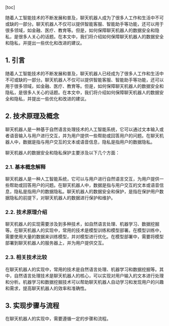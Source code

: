 
[toc]                    
                
                
随着人工智能技术的不断发展和普及，聊天机器人成为了很多人工作和生活中不可或缺的一部分。聊天机器人不仅可以提供智能客服、智能助手等功能，还可以用于很多领域，如金融、医疗、教育等。但是，如何保障聊天机器人的数据安全和隐私，是很多人关心的话题。在本文中，我们将介绍如何保障聊天机器人的数据安全和隐私，并提出一些优化和改进的建议。

## 1. 引言

随着人工智能技术的不断发展和普及，聊天机器人已经成为了很多人工作和生活中不可或缺的一部分。聊天机器人不仅可以提供智能客服、智能助手等功能，还可以用于很多领域，如金融、医疗、教育等。但是，如何保障聊天机器人的数据安全和隐私，是很多人关心的话题。在本文中，我们将介绍如何保障聊天机器人的数据安全和隐私，并提出一些优化和改进的建议。

## 2. 技术原理及概念

聊天机器人是一种基于自然语言处理技术的人工智能系统，它可以通过文本输入或者语音输入与用户进行交互，并为用户提供一些帮助或回答用户的问题。在聊天机器人中，数据是指与用户交互的文本或语音信息，隐私是指用户的数据隐私。

聊天机器人的数据安全和隐私保护主要涉及以下几个方面：

### 2.1. 基本概念解释

聊天机器人是一种人工智能系统，它可以与用户进行自然语言交互，为用户提供一些帮助或回答用户的问题。在聊天机器人中，数据是指与用户交互的文本或语音信息，隐私是指用户的数据隐私。聊天机器人的数据安全和保护，是指在保护用户数据隐私的前提下，对聊天机器人的数据进行保护和维护。

### 2.2. 技术原理介绍

聊天机器人的实现需要涉及到多种技术，如自然语言处理、机器学习、数据挖掘等。在聊天机器人的实现中，常用的技术是模型训练和模型部署。在模型训练中，需要使用大量的数据来训练模型，并对模型进行优化。在模型部署中，需要将模型部署到聊天机器人的服务器上，并为用户提供交互。

### 2.3. 相关技术比较

在聊天机器人的实现中，常用的技术是自然语言处理、机器学习和数据挖掘等。其中，自然语言处理技术是聊天机器人的核心，可以实现对用户输入的文本进行处理和分析。机器学习和数据挖掘技术可以帮助聊天机器人自动学习和发现用户的兴趣和需求，提高聊天机器人的效率和准确性。

## 3. 实现步骤与流程

在聊天机器人的实现中，需要遵循一定的步骤和流程。

